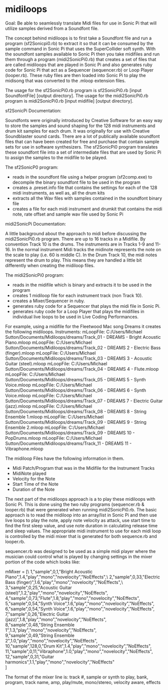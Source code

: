 # midiloops
Goal:  Be able to seamlessly translate Midi files for use in Sonic Pi that will utilize samples derived from a Soundfont file. 

The concept behind midiloops is to first take a Soundfont file and run a program (sf2Sonicpi0.rb) to extract it so that it can be consumed by the sample command in Sonic Pi that uses the SuperCollider soft synth.  With the soundfont samples available to Sonic Pi then you take midifiles and run them through a program (midi2SonicPi0.rb) that creates a set of files that are called midiloops that are played in Sonic Pi and also generates ruby code for Sonic Pi that act as a Sequencer (sequencer.rb) or Loop Player (looper.rb).  These ruby files are then loaded into Sonic Pi to play the midisong that was converted to the .mloop extension files.  

The usage for the sf2SonicPi0.rb program is sf2SonicPi0.rb [input SoundfontFile] [output directory].
The usage for the midi2SonicPi0.rb program is midi2SonicPi0.rb [input midifile] [output directory].

sf2SonicPi Documentation:

Soundfonts were originally introduced by Creative Software for an easy way to store the samples and sound shaping for the 128 midi instruments and drum kit samples for each drum.  It was originally for use with Creative Soundblaster sound cards.  There are a lot of publically available soundfont files that can have been created for free and purchase that contain sample sets for use in software synthesizers.  The sf2SonicPi0 program translates these soundfont file into a set of intermediate files that are used by Sonic Pi to assign the samples to the midifile to be played.  

The sf2SonicP0 program:
  - reads in the soundfont file using a helper program (sf2comp.exe) to decompile the binary soundfont file to be used in the program
  - creates a .preset.info file that contains the settings for each of the 128 midi instruments, as well as, all the drum kits
  - extracts all the Wav files with samples contained in the soundfont binary file
  - creates a file for each midi instrument and drumkit that contains the midi note, rate offset and sample wav file used by Sonic Pi

midi2SonicPi Documentation:

A little background about the approach to midi before discussing the midi2SonicPi0.rb program.  There are up to 16 tracks in a Midifile. By convention Track 10 is the drums.  The instruments are in Tracks 1-9 and 11-16.  In the normal instrument Midi tracks the midinote represents the note on the scale to play (i.e. 60 is middle C).  In the Drum Track 10, the midi notes represent the drum to play.  This means they are handled a little bit differently when creating the midiloop files.     

The midi2SonicPi0 program:
  - reads in the midifile which is binary and extracts it to be used in the program
  - creates 1 midiloop file for each instrument track (non Track 10).  
  - creates a Mixer/Sequencer in ruby.
  - generates ruby code for a Sequencer that plays the midi file in Sonic Pi.
  - generates ruby code for a Loop Player that plays the midifiles in individual live loops to be used in Live Coding Performances.

For example, using a midifile for the Fleetwood Mac song Dreams it creates the following midiloops.
 Instruments: 
 mLoopFile: C:/Users/Michael Sutton/Documents/Midiloops/dreams/Track_01 - DREAMS              - Bright Acoustic Piano.mloop
 mLoopFile: C:/Users/Michael Sutton/Documents/Midiloops/dreams/Track_02 - DREAMS            2 - Electric Bass (finger).mloop
 mLoopFile: C:/Users/Michael Sutton/Documents/Midiloops/dreams/Track_03 - DREAMS            3 - Acoustic Guitar (steel).mloop
 mLoopFile: C:/Users/Michael Sutton/Documents/Midiloops/dreams/Track_04 - DREAMS            4 - Flute.mloop
 mLoopFile: C:/Users/Michael Sutton/Documents/Midiloops/dreams/Track_05 - DREAMS            5 - Synth Voice.mloop
 mLoopFile: C:/Users/Michael Sutton/Documents/Midiloops/dreams/Track_06 - DREAMS            6 - Synth Voice.mloop
 mLoopFile: C:/Users/Michael Sutton/Documents/Midiloops/dreams/Track_07 - DREAMS            7 - Electric Guitar (jazz).mloop
 mLoopFile: C:/Users/Michael Sutton/Documents/Midiloops/dreams/Track_08 - DREAMS            8 - String Ensemble 1.mloop
 mLoopFile: C:/Users/Michael Sutton/Documents/Midiloops/dreams/Track_09 - DREAMS            9 - String Ensemble 2.mloop
 mLoopFile: C:/Users/Michael Sutton/Documents/Midiloops/dreams/Track_09 - DREAMS           10 - PopDrums.mloop
 mLoopFile: C:/Users/Michael Sutton/Documents/Midiloops/dreams/Track_11 - DREAMS           11 - Vibraphone.mloop
 
The midiloop Files have the following information in them.
- Midi Patch/Program that was in the Midifile for the Instrument Tracks
- MidiNote played
- Velocity for the Note
- Start Time of the Note
- Duration of the Note

The next part of the midiloops approach is a to play these midiloops with Sonic Pi.  This is done using the two ruby programs (sequencer.rb & looper.rb) that were generated when running midi2SonicPi0.rb.  The basic approach is to read the midiloop into an array/list in Sonic Pi and then use live loops to play the note, apply note velocity as attack, use start time to find the first sleep value, and use note duration in calculating release time and sleep values.  The appropriate midi instrument to use for each midi loop is controlled by the midi mixer that is generated for both sequence.rb and looper.rb.

sequencer.rb was designed to be used as a simple midi player where the musician could control what is played by changing settings in the mixer portion of the code which looks like: 

mMixer = [\ 
1,"sample",0,1,"Bright Acoustic Piano",1.4,"play","mono","novelocity","NoEffects",\ 
2,"sample",0,33,"Electric Bass (finger)",1.6,"play","mono","novelocity","NoEffects",\ 
3,"sample",0,25,"Acoustic Guitar (steel)",1.2,"play","mono","novelocity","NoEffects",\
4,"sample",0,73,"Flute",1.8,"play","mono","novelocity","NoEffects",\
5,"sample",0,54,"Synth Voice",1.6,"play","mono","novelocity","NoEffects",\
6,"sample",0,54,"Synth Voice",1.6,"play","mono","novelocity","NoEffects",\
7,"sample",0,26,"Electric Guitar (jazz)",1.8,"play","mono","novelocity","NoEffects",\
8,"sample",0,48,"String Ensemble 1",1.3,"play","mono","novelocity","NoEffects",\
9,"sample",0,49,"String Ensemble 2",1.0,"play","mono","novelocity","NoEffects",\
10,"sample",128,0,"Drum Kit",1.4,"play","mono","novelocity","NoEffects",\
11,"sample",0,11,"Vibraphone",1.0,"play","mono","novelocity","NoEffects",\
12,"sample",0,31,"Guitar harmonics",1.1,"play","mono","novelocity","NoEffects"\
]

The format of the mixer line is:  track #, sample or synth to play, bank, program, track name, amp, play/mute, mono/stereo, velocity aware, effects


